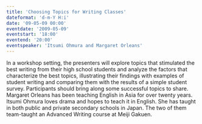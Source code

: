 ```yaml
---
title: 'Choosing Topics for Writing Classes'
dateformat: 'd-m-Y H:i'
date: '09-05-09 00:00'
eventdate: '2009-05-09'
eventstart: '18:00'
eventend: '20:00'
eventspeaker: 'Itsumi Ohmura and Margaret Orleans'
---
```


In a workshop setting, the presenters will explore topics that stimulated the best writing from their high school students and analyze the factors that characterize the best topics, illustrating their findings with examples of student writing and comparing them with the results of a simple student survey. Participants should bring along some successful topics to share.
Margaret Orleans has been teaching English in Asia for over twenty years. Itsumi Ohmura loves drama and hopes to teach it in English. She has taught in both public and private secondary schools in Japan. The two of them team-taught an Advanced Writing course at Meiji Gakuen.


